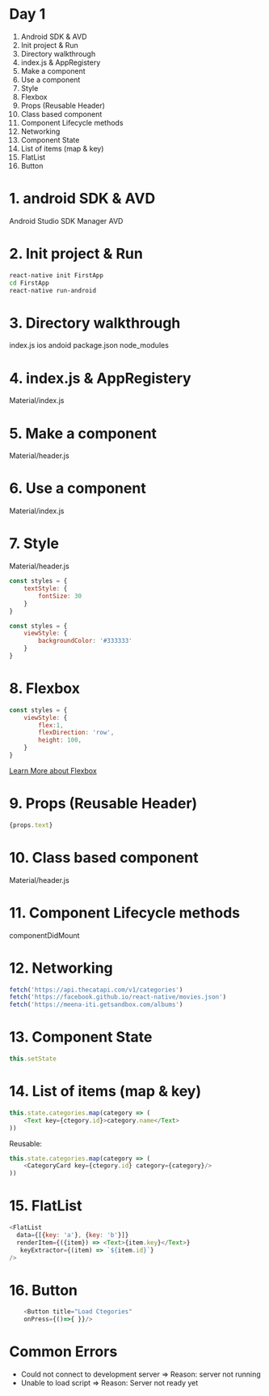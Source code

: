 # Day 1

1. Android SDK & AVD
2. Init project & Run
3. Directory walkthrough
4. index.js & AppRegistery
5. Make a component
6. Use a component
7. Style
8. Flexbox
9. Props (Reusable Header)
10. Class based component
11. Component Lifecycle methods
12. Networking
13. Component State
14. List of items (map & key)
15. FlatList
16. Button


# 1. android SDK & AVD

Android Studio
SDK Manager
AVD

# 2. Init project & Run

```sh
react-native init FirstApp
cd FirstApp
react-native run-android
```

# 3. Directory walkthrough

index.js
ios
andoid
package.json
node_modules

# 4. index.js & AppRegistery

Material/index.js

# 5. Make a component

Material/header.js

# 6. Use a component

Material/index.js

# 7. Style

Material/header.js

```js
const styles = {
    textStyle: {
        fontSize: 30
    }
}
```
```js
const styles = {
    viewStyle: {
        backgroundColor: '#333333'
    }
}
```

# 8. Flexbox

```js
const styles = {
    viewStyle: {
        flex:1,
        flexDirection: 'row',
        height: 100,
    }
}
```

[Learn More about Flexbox](https://facebook.github.io/react-native/docs/flexbox)


# 9. Props (Reusable Header)

```js
{props.text}
```

# 10. Class based component

Material/header.js

# 11. Component Lifecycle methods

componentDidMount

# 12. Networking

```js
fetch('https://api.thecatapi.com/v1/categories')
fetch('https://facebook.github.io/react-native/movies.json')
fetch('https://meena-iti.getsandbox.com/albums')
```

# 13. Component State

```js
this.setState
```

# 14. List of items (map & key)

```js
this.state.categories.map(category => (
    <Text key={ctegory.id}>category.name</Text>
))
```
Reusable:
```js
this.state.categories.map(category => (
    <CategoryCard key={ctegory.id} category={category}/>
))
```
# 15. FlatList

```js
<FlatList
  data={[{key: 'a'}, {key: 'b'}]}
  renderItem={({item}) => <Text>{item.key}</Text>}
   keyExtractor={(item) => `${item.id}`}
/>
```

# 16. Button

```js
    <Button title="Load Ctegories"
    onPress={()=>{ }}/>
```

# Common Errors

- Could not connect to development server => Reason: server not running
- Unable to load script => Reason: Server not ready yet
